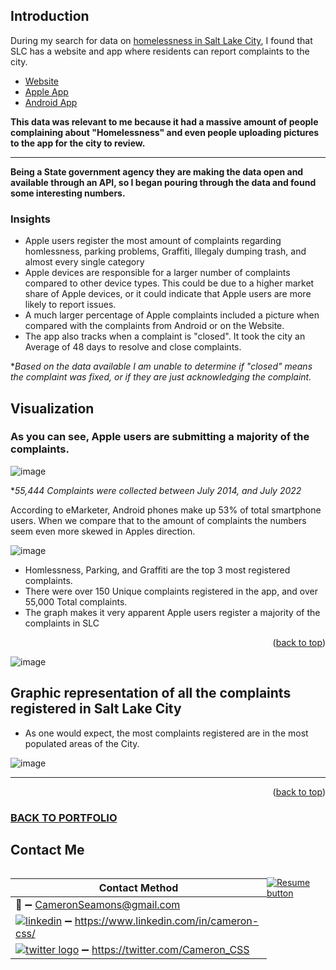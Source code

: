 <a name="readme-top"></a>

## Introduction

During my search for data on <a href="https://github.com/CameronCSS/Data-Analysis/tree/main/SLC%20Homless%20Data" target="new">homelessness in Salt Lake City</a>, I found that SLC has a website and app where residents can report complaints to the city.


- <a href="https://opendata.utah.gov/"> Website </a>
- <a href="https://apps.apple.com/us/app/slc-mobile/id790019118"> Apple App </a>
- <a href="https://play.google.com/store/apps/details?id=com.citysourced.saltlakecityut&hl=en_US&gl=US&pli=1"> Android App </a>

**This data was relevant to me because it had a massive amount of people complaining about "Homelessness" and even people uploading pictures to the app for the city to review.**

----
**Being a State government agency they are making the data open and available through an API, so I began pouring through the data and found some interesting numbers.**

### Insights

- Apple users register the most amount of complaints regarding homlessness, parking problems, Graffiti, Illegaly dumping trash, and almost every single category
- Apple devices are responsible for a larger number of complaints compared to other device types. This could be due to a higher market share of Apple devices, or it could indicate that Apple users are more likely to report issues.
- A much larger percentage of Apple complaints included a picture when compared with the complaints from Android or on the Website.
- The app also tracks when a complaint is "closed". It took the city an Average of 48 days to resolve and close complaints.

**Based on the data available I am unable to determine if "closed" means the complaint was fixed, or if they are just acknowledging the complaint.*


## Visualization

### As you can see, Apple users are submitting a majority of the complaints.

![image](https://user-images.githubusercontent.com/121735588/211230094-cf2e82c8-8e5a-4988-8443-097f2ca69683.png)

**55,444 Complaints were collected between July 2014, and July 2022*


According to eMarketer, Android phones make up 53% of total smartphone users.
When we compare that to the amount of complaints the numbers seem even more skewed in Apples direction.

![image](https://user-images.githubusercontent.com/121735588/211229948-c7a4f339-7b5c-46e5-a1af-3066d988a736.png)


- Homlessness, Parking, and Graffiti are the top 3 most registered complaints.
- There were over 150 Unique complaints registered in the app, and over 55,000 Total complaints.
- The graph makes it very apparent Apple users register a majority of the complaints in SLC

<p align="right">(<a href="#readme-top">back to top</a>)</p>

![image](https://user-images.githubusercontent.com/121735588/211230862-97982698-43e5-44d0-a2bf-76a837e8bb14.png)

## Graphic representation of all the complaints registered in Salt Lake City

- As one would expect, the most complaints registered are in the most populated areas of the City.

![image](https://user-images.githubusercontent.com/121735588/211134327-d5c07ae9-d45b-41c4-9de1-c53871a7ad5c.png)

----

<p align="right">(<a href="#readme-top">back to top</a>)</p>

### <a href="https://github.com/CameronCSS/PersonalProjects/blob/main/README.md">BACK TO PORTFOLIO</a>

## Contact Me

<div style="display: flex;">
  <table style="flex: 1;">
  
| Contact Method |
| --- |
| :e-mail: :heavy_minus_sign: CameronSeamons@gmail.com |
| <a href="https://www.linkedin.com/in/cameron-css/">![linkedin](https://user-images.githubusercontent.com/121735588/215363352-ad51a5e1-0de8-48be-8ceb-28c610e5d34d.png)</a> :heavy_minus_sign: https://www.linkedin.com/in/cameron-css/|
| <a href="https://twitter.com/Cameron_CSS">![twitter logo](https://user-images.githubusercontent.com/121735588/215363444-e4b080b6-e122-49cb-8b41-601dab6e10eb.png)</a> :heavy_minus_sign: https://twitter.com/Cameron_CSS |

  </table>
  <p style="margin-left: auto;">
    <a href="https://drive.google.com/file/d/19vkbf2HjEpXpxndWYa4A6Dyt6gsnGv73/view?usp=sharing" target="_blank" rel="noopener noreferrer">
      <img src="https://user-images.githubusercontent.com/121735588/215364205-abdfc0ac-53db-4733-8d43-b57c1bafb802.png" alt="Resume button">
    </a>
  </p>
</div>


